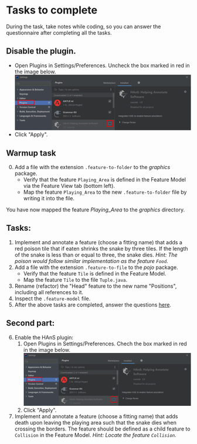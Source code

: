 # Tasks to complete

During the task, take notes while coding, so you can answer the questionnaire after completing all the tasks.

## Disable the plugin.
* Open Plugins in Settings/Preferences. Uncheck the box marked in red in the image below.
   ![alt tag](./enable.png)
* Click "Apply".

## Warmup task

0. Add a file with the extension `.feature-to-folder` to the *graphics* package.
    * Verify that the feature `Playing_Area` is defined in the Feature Model via the Feature View tab (bottom left).
    * Map the feature `Playing_Area` to the new `.feature-to-folder` file by writing it into the file.

You have now mapped the feature *Playing_Area* to the *graphics* directory.

## Tasks:

1.  Implement and annotate a feature (choose a fitting name) that adds a red poison tile that if eaten shrinks the snake
    by three tiles. If the length of the snake is less than or equal to three, the snake dies. *Hint: The poison would 
    follow similar implementation as the feature `Food`.*
2. Add a file with the extension `.feature-to-file` to the *pojo* package.
    * Verify that the feature `Tile` is defined in the Feature Model.
    * Map the feature `Tile` to the file `Tuple.java`.
3. Rename (refactor) the "Head" feature to the new name "Positions", including all references to it.
4. Inspect the `.feature-model` file.
5. After the above tasks are completed, answer the questions [here](https://forms.gle/xWZdGAT9wo6xygov7).

## Second part:

6. Enable the HAnS plugin:
    1. Open Plugins in Settings/Preferences. Chech the box marked in red in the image below.
    ![alt tag](./enable.png)
    2. Click "Apply".
7.  Implement and annotate a feature (choose a fitting name) that adds death upon leaving the playing area such that the
    snake dies when crossing the borders. The feature should be defined as a child feature to `Collision` in the Feature
    Model. *Hint: Locate the feature `Collision`.*